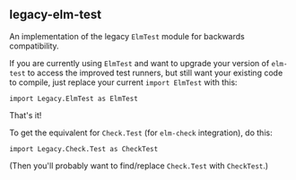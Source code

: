 ## legacy-elm-test

An implementation of the legacy `ElmTest` module for backwards compatibility.

If you are currently using `ElmTest` and want to upgrade your version of
`elm-test` to access the improved test runners, but still want your existing
code to compile, just replace your current `import ElmTest` with this:

    import Legacy.ElmTest as ElmTest

That's it!

To get the equivalent for `Check.Test` (for `elm-check` integration), do this:

    import Legacy.Check.Test as CheckTest

(Then you'll probably want to find/replace `Check.Test` with `CheckTest`.)
